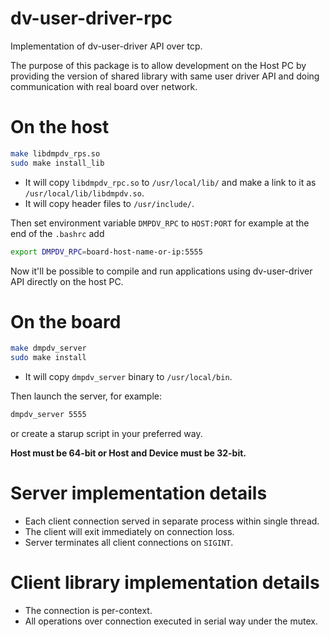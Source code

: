 # dv-user-driver-rpc
Implementation of dv-user-driver API over tcp.

The purpose of this package is to allow development on the Host PC by providing the version of shared library with same user driver API and doing communication with real board over network.

# On the host

```bash
make libdmpdv_rps.so
sudo make install_lib
```
* It will copy `libdmpdv_rpc.so` to `/usr/local/lib/` and make a link to it as `/usr/local/lib/libdmpdv.so`.
* It will copy header files to `/usr/include/`.

Then set environment variable `DMPDV_RPC` to `HOST:PORT` for example at the end of the `.bashrc` add
```bash
export DMPDV_RPC=board-host-name-or-ip:5555
```

Now it'll be possible to compile and run applications using dv-user-driver API directly on the host PC.

# On the board

```bash
make dmpdv_server
sudo make install
```

* It will copy `dmpdv_server` binary to `/usr/local/bin`.

Then launch the server, for example:
```bash
dmpdv_server 5555
```
or create a starup script in your preferred way.

**Host must be 64-bit or Host and Device must be 32-bit.**

# Server implementation details

* Each client connection served in separate process within single thread.
* The client will exit immediately on connection loss.
* Server terminates all client connections on `SIGINT`.

# Client library implementation details

* The connection is per-context.
* All operations over connection executed in serial way under the mutex.
